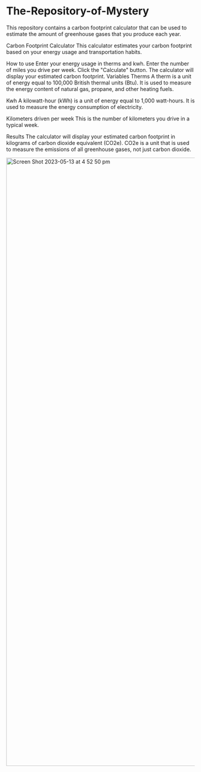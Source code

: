 # The-Repository-of-Mystery
This repository contains a carbon footprint calculator that can be used to estimate the amount of greenhouse gases that you produce each year. 


Carbon Footprint Calculator
This calculator estimates your carbon footprint based on your energy usage and transportation habits.

How to use
Enter your energy usage in therms and kwh.
Enter the number of miles you drive per week.
Click the "Calculate" button.
The calculator will display your estimated carbon footprint.
Variables
Therms
A therm is a unit of energy equal to 100,000 British thermal units (Btu). It is used to measure the energy content of natural gas, propane, and other heating fuels.

Kwh
A kilowatt-hour (kWh) is a unit of energy equal to 1,000 watt-hours. It is used to measure the energy consumption of electricity.

Kilometers driven per week
This is the number of kilometers you drive in a typical week.

Results
The calculator will display your estimated carbon footprint in kilograms of carbon dioxide equivalent (CO2e). CO2e is a unit that is used to measure the emissions of all greenhouse gases, not just carbon dioxide.



<img width="1625" alt="Screen Shot 2023-05-13 at 4 52 50 pm" src="https://github.com/homurrl/The-Repository-of-Mystery/assets/117972653/f00fd106-3691-4753-9064-2fc518238ce0">
